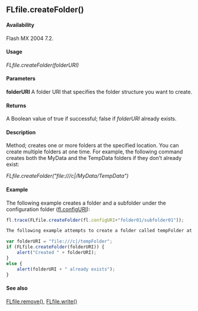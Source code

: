 ## FLfile.createFolder()

#### Availability

Flash MX 2004 7.2.

#### Usage

*FLfile.createFolder(folderURI)*

#### Parameters

**folderURI** A folder URI that specifies the folder structure you want to create.

#### Returns

A Boolean value of true if successful; false if *folderURI* already exists.

#### Description

Method; creates one or more folders at the specified location.
You can create multiple folders at one time. For example, the following command creates both the MyData and the TempData folders if they don’t already exist:

*FLfile.createFolder("file:///c\|/MyData/TempData")*

#### Example

The following example creates a folder and a subfolder under the configuration folder ([fl.configURI](../flash_object_(fl)/fl13.md)):

```javascript
fl.trace(FLfile.createFolder(fl.configURI+"folder01/subfolder01"));

The following example attempts to create a folder called tempFolder at the root level on the C drive and displays an alert box indicating whether the operation was successful:

var folderURI = "file:///c|/tempFolder"; 
if (FLfile.createFolder(folderURI)) {
    alert("Created " + folderURI);
}
else {
    alert(folderURI + " already exists");
}

```
#### See also

[FLfile.remove()](../FLfile_object/FLfile12.md), [FLfile.write()](../FLfile_object/FLfile15.md)
